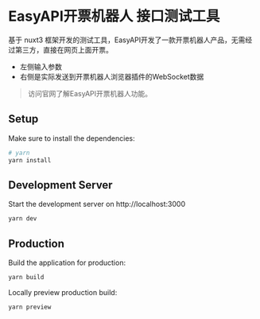 # EasyAPI开票机器人 接口测试工具

基于 nuxt3 框架开发的测试工具，EasyAPI开发了一款开票机器人产品，无需经过第三方，直接在网页上面开票。

- 左侧输入参数
- 右侧是实际发送到开票机器人浏览器插件的WebSocket数据

> 访问官网了解EasyAPI开票机器人功能。

## Setup

Make sure to install the dependencies:

```bash
# yarn
yarn install
```

## Development Server

Start the development server on http://localhost:3000

```bash
yarn dev
```

## Production

Build the application for production:

```bash
yarn build
```

Locally preview production build:

```bash
yarn preview
```
